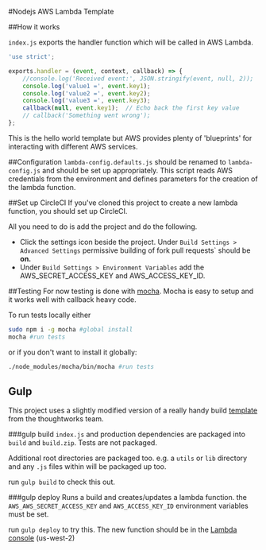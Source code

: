 #Nodejs AWS Lambda Template

##How it works

`index.js` exports the handler function which will be called in AWS Lambda.

```js
'use strict';

exports.handler = (event, context, callback) => {
    //console.log('Received event:', JSON.stringify(event, null, 2));
    console.log('value1 =', event.key1);
    console.log('value2 =', event.key2);
    console.log('value3 =', event.key3);
    callback(null, event.key1);  // Echo back the first key value
    // callback('Something went wrong');
};
```

This is the hello world template but AWS provides plenty of 'blueprints' for interacting with different AWS services.

##Configuration
`lambda-config.defaults.js` should be renamed to `lambda-config.js` and should be set up appropriately. This script reads AWS credentials from the environment and defines parameters for the creation of the lambda function.

##Set up CircleCI
If you've cloned this project to create a new lambda function, you should set up CircleCI.

All you need to do is add the project and do the following.

- Click the settings icon beside the project. Under `Build Settings > Advanced Settings` permissive building of fork pull requests` should be **on.**
- Under `Build Settings > Environment Variables` add the AWS_SECRET_ACCESS_KEY and AWS_ACCESS_KEY_ID.

##Testing
For now testing is done with [mocha](https://mochajs.org/). Mocha is easy to setup and it works well with callback heavy code.

To run tests locally either

```bash
sudo npm i -g mocha #global install
mocha #run tests
```

or if you don't want to install it globally:

```bash
./node_modules/mocha/bin/mocha #run tests
```

## Gulp
This project uses a slightly modified version of a really handy build [template](https://github.com/ThoughtWorksStudios/node-aws-lambda) from the thoughtworks team.

###gulp build
`index.js` and production dependencies are packaged into `build` and `build.zip`. Tests are not packaged.

Additional root directories are packaged too. e.g. a `utils` or `lib` directory and any `.js` files within will be packaged up too.

run `gulp build` to check this out.

###gulp deploy
Runs a build and creates/updates a lambda function. the `AWS_AWS_SECRET_ACCESS_KEY` and `AWS_ACCESS_KEY_ID` environment variables must be set.

run `gulp deploy` to try this. The new function should be in the [Lambda console](https://us-west-2.console.aws.amazon.com/lambda/home?region=us-west-2) (us-west-2)
